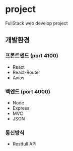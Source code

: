 # project
FullStack web develop project

## 개발환경

### 프론트엔드 (port 4100)
- React
- React-Router
- Axios

### 백엔드 (port 4000)
- Node
- Express
- MVC
- JSON

### 통신방식
- Restfull API